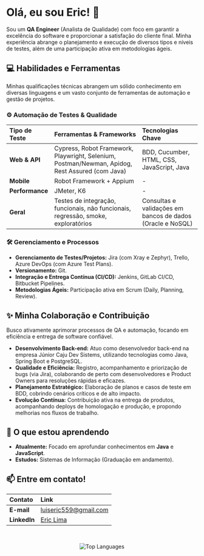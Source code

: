 # Olá, eu sou Eric! 👋 


Sou um **QA Engineer** (Analista de Qualidade) com foco em garantir a excelência do software e proporcionar a satisfação do cliente final. Minha experiência abrange o planejamento e execução de diversos tipos e níveis de testes, além de uma participação ativa em metodologias ágeis.

## 💻 Habilidades e Ferramentas

Minhas qualificações técnicas abrangem um sólido conhecimento em diversas linguagens e um vasto conjunto de ferramentas de automação e gestão de projetos.

### ⚙️ Automação de Testes & Qualidade

| Tipo de Teste | Ferramentas & Frameworks | Tecnologias Chave |
| :--- | :--- | :--- |
| **Web & API** | Cypress, Robot Framework, Playwright, Selenium, Postman/Newman, Apidog, Rest Assured (com Java) | BDD, Cucumber, HTML, CSS, JavaScript, Java |
| **Mobile** | Robot Framework + Appium | - |
| **Performance** | JMeter, K6 | - |
| **Geral** | Testes de integração, funcionais, não funcionais, regressão, smoke, exploratórios | Consultas e validações em bancos de dados (Oracle e NoSQL) |

### 🛠️ Gerenciamento e Processos

* **Gerenciamento de Testes/Projetos:** Jira (com Xray e Zephyr), Trello, Azure DevOps (com Azure Test Plans).
* **Versionamento:** Git.
* **Integração e Entrega Contínua (CI/CD):** Jenkins, GitLab CI/CD, Bitbucket Pipelines.
* **Metodologias Ágeis:** Participação ativa em Scrum (Daily, Planning, Review).

## ✨ Minha Colaboração e Contribuição

Busco ativamente aprimorar processos de QA e automação, focando em eficiência e entrega de software confiável.

* **Desenvolvimento Back-end:** Atuo como desenvolvedor back-end na empresa Júnior Caju Dev Sistems, utilizando tecnologias como Java, Spring Boot e PostgreSQL.
* **Qualidade e Eficiência:** Registro, acompanhamento e priorização de bugs (via Jira), colaborando de perto com desenvolvedores e Product Owners para resoluções rápidas e eficazes.
* **Planejamento Estratégico:** Elaboração de planos e casos de teste em BDD, cobrindo cenários críticos e de alto impacto.
* **Evolução Contínua:** Contribuição ativa na entrega de produtos, acompanhando deploys de homologação e produção, e propondo melhorias nos fluxos de trabalho.

## 🌱 O que estou aprendendo

* **Atualmente:** Focado em aprofundar conhecimentos em **Java** e **JavaScript**.
* **Estudos:** Sistemas de Informação (Graduação em andamento).

## 📫 Entre em contato!

| Contato | Link |
| :--- | :--- |
| **E-mail** | luiseric559@gmail.com |
| **LinkedIn** | [Eric Lima](https://www.linkedin.com/in/eric-lima-6a4222249/) |

<br/>
<p align="center">
  <img src="https://github-readme-stats.vercel.app/api/top-langs/?username=luisericlima&layout=compact&langs_count=5&theme=buefy" alt="Top Languages" />
</p>
